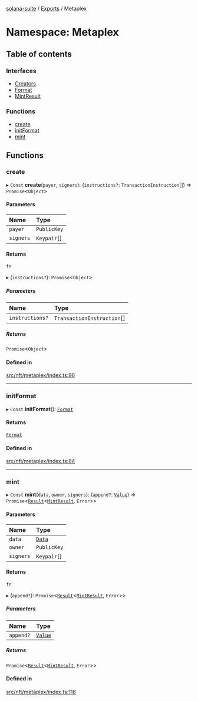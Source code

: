 [solana-suite](../README.md) / [Exports](../modules.md) / Metaplex

# Namespace: Metaplex

## Table of contents

### Interfaces

- [Creators](../interfaces/Metaplex.Creators.md)
- [Format](../interfaces/Metaplex.Format.md)
- [MintResult](../interfaces/Metaplex.MintResult.md)

### Functions

- [create](Metaplex.md#create)
- [initFormat](Metaplex.md#initformat)
- [mint](Metaplex.md#mint)

## Functions

### create

▸ `Const` **create**(`payer`, `signers`): (`instructions?`: `TransactionInstruction`[]) => `Promise`<`Object`\>

#### Parameters

| Name | Type |
| :------ | :------ |
| `payer` | `PublicKey` |
| `signers` | `Keypair`[] |

#### Returns

`fn`

▸ (`instructions?`): `Promise`<`Object`\>

##### Parameters

| Name | Type |
| :------ | :------ |
| `instructions?` | `TransactionInstruction`[] |

##### Returns

`Promise`<`Object`\>

#### Defined in

[src/nft/metaplex/index.ts:96](https://github.com/fukaoi/solana-suite/blob/d1cae4f/src/nft/metaplex/index.ts#L96)

___

### initFormat

▸ `Const` **initFormat**(): [`Format`](../interfaces/Metaplex.Format.md)

#### Returns

[`Format`](../interfaces/Metaplex.Format.md)

#### Defined in

[src/nft/metaplex/index.ts:84](https://github.com/fukaoi/solana-suite/blob/d1cae4f/src/nft/metaplex/index.ts#L84)

___

### mint

▸ `Const` **mint**(`data`, `owner`, `signers`): (`append?`: [`Value`](../interfaces/Append.Value.md)) => `Promise`<[`Result`](../modules.md#result)<[`MintResult`](../interfaces/Metaplex.MintResult.md), `Error`\>\>

#### Parameters

| Name | Type |
| :------ | :------ |
| `data` | [`Data`](../classes/MetaplexInstructure.Data.md) |
| `owner` | `PublicKey` |
| `signers` | `Keypair`[] |

#### Returns

`fn`

▸ (`append?`): `Promise`<[`Result`](../modules.md#result)<[`MintResult`](../interfaces/Metaplex.MintResult.md), `Error`\>\>

##### Parameters

| Name | Type |
| :------ | :------ |
| `append?` | [`Value`](../interfaces/Append.Value.md) |

##### Returns

`Promise`<[`Result`](../modules.md#result)<[`MintResult`](../interfaces/Metaplex.MintResult.md), `Error`\>\>

#### Defined in

[src/nft/metaplex/index.ts:118](https://github.com/fukaoi/solana-suite/blob/d1cae4f/src/nft/metaplex/index.ts#L118)
